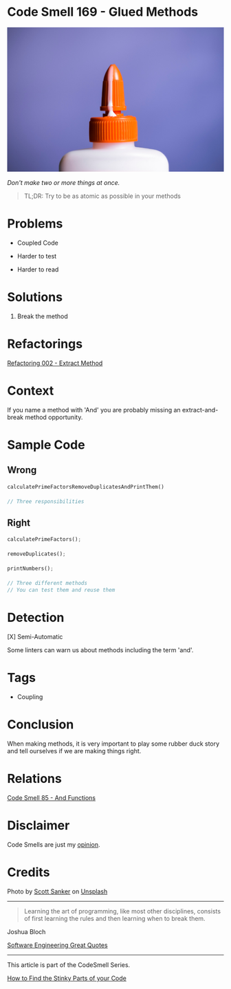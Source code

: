 # Code Smell 169 - Glued Methods
            
![Code Smell 169 - Glued Methods](Code%20Smell%20169%20-%20Glued%20Methods.jpg)

*Don't make two or more things at once.*

> TL;DR: Try to be as atomic as possible in your methods

# Problems

- Coupled Code

- Harder to test

- Harder to read

# Solutions

1. Break the method

# Refactorings

[Refactoring 002 - Extract Method](https://github.com/mcsee/Software-Design-Articles/tree/main/Articles/Refactorings/Refactoring%20002%20-%20Extract%20Method/readme.md)

# Context

If you name a method with 'And' you are probably missing an extract-and-break method opportunity.

# Sample Code

## Wrong

[Gist Url]: # (https://gist.github.com/mcsee/a5f7f776b32957ad3d40d57b4ff99c7f)

```rust
calculatePrimeFactorsRemoveDuplicatesAndPrintThem()

// Three responsibilities
```

## Right

[Gist Url]: # (https://gist.github.com/mcsee/435d364b6ae0222952ace057ec099e94)

```rust
calculatePrimeFactors();

removeDuplicates();

printNumbers();

// Three different methods
// You can test them and reuse them
```

# Detection

[X] Semi-Automatic 

Some linters can warn us about methods including the term 'and'.

# Tags

- Coupling

# Conclusion

When making methods, it is very important to play some rubber duck story and tell ourselves if we are making things right.

# Relations

[Code Smell 85 - And Functions](https://github.com/mcsee/Software-Design-Articles/tree/main/Articles/Code%20Smells/Code%20Smell%2085%20-%20And%20Functions/readme.md)

# Disclaimer

Code Smells are just my [opinion](https://github.com/mcsee/Software-Design-Articles/tree/main/Articles/Blogging/I%20Wrote%20More%20than%2090%20Articles%20on%202021%20Here%20is%20What%20I%20Learned/readme.md).

# Credits

Photo by [Scott Sanker](https://unsplash.com/@scottsanker) on [Unsplash](https://unsplash.com/s/photos/glue)  

* * *

> Learning the art of programming, like most other disciplines, consists of first learning the rules and then learning when to break them.

Joshua Bloch
 
[Software Engineering Great Quotes](https://github.com/mcsee/Software-Design-Articles/tree/main/Articles/Quotes/Software%20Engineering%20Great%20Quotes/readme.md)

* * *

This article is part of the CodeSmell Series.

[How to Find the Stinky Parts of your Code](https://github.com/mcsee/Software-Design-Articles/tree/main/Articles/Code%20Smells/How%20to%20Find%20the%20Stinky%20parts%20of%20your%20Code/readme.md)